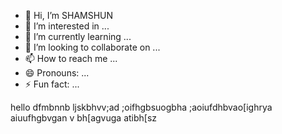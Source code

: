 - 👋 Hi, I’m SHAMSHUN
- 👀 I’m interested in ...
- 🌱 I’m currently learning ...
- 💞️ I’m looking to collaborate on ...
- 📫 How to reach me ...
- 😄 Pronouns: ...
- ⚡ Fun fact: ...

<!---
ssyaff/ssyaff is a ✨ special ✨ repository because its `README.md` (this file) appears on your GitHub profile.
You can click the Preview link to take a look at your changes.
--->
hello
dfmbnnb
ljskbhvv;ad
;oifhgbsuogbha
;aoiufdhbvao[ighrya
aiuufhgbvgan v
bh[agvuga
atibh[sz
